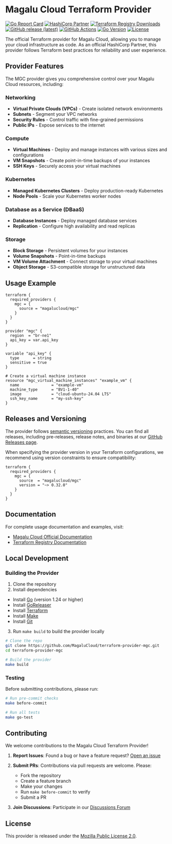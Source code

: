 # Magalu Cloud Terraform Provider

[![Go Report Card](https://goreportcard.com/badge/github.com/MagaluCloud/terraform-provider-mgc)](https://goreportcard.com/report/github.com/MagaluCloud/terraform-provider-mgc)
[![HashiCorp Partner](https://img.shields.io/badge/HashiCorp-Technology%20Partner-7B42BC)](https://registry.terraform.io/providers/MagaluCloud/mgc/latest)
[![Terraform Registry Downloads](https://img.shields.io/badge/dynamic/json?color=blue&label=downloads&query=%24.data.attributes.downloads&url=https%3A%2F%2Fregistry.terraform.io%2Fv2%2Fproviders%2Fmagalucloud%2Fmgc)](https://registry.terraform.io/providers/MagaluCloud/mgc/latest)
[![GitHub release (latest)](https://img.shields.io/github/v/release/MagaluCloud/terraform-provider-mgc)](https://github.com/MagaluCloud/terraform-provider-mgc/releases)
[![GitHub Actions](https://github.com/MagaluCloud/mgc-sdk-go/actions/workflows/github-code-scanning/codeql/badge.svg)](https://github.com/MagaluCloud/terraform-provider-mgc)
[![Go Version](https://img.shields.io/github/go-mod/go-version/MagaluCloud/terraform-provider-mgc)](https://github.com/MagaluCloud/terraform-provider-mgc)
[![License](https://img.shields.io/badge/License-MPL%202.0-brightgreen.svg)](https://opensource.org/licenses/MPL-2.0)

The official Terraform provider for Magalu Cloud, allowing you to manage your cloud infrastructure as code. As an official HashiCorp Partner, this provider follows Terraform best practices for reliability and user experience.

## Provider Features

The MGC provider gives you comprehensive control over your Magalu Cloud resources, including:

### Networking

- **Virtual Private Clouds (VPCs)** - Create isolated network environments
- **Subnets** - Segment your VPC networks
- **Security Rules** - Control traffic with fine-grained permissions
- **Public IPs** - Expose services to the internet

### Compute

- **Virtual Machines** - Deploy and manage instances with various sizes and configurations
- **VM Snapshots** - Create point-in-time backups of your instances
- **SSH Keys** - Securely access your virtual machines

### Kubernetes

- **Managed Kubernetes Clusters** - Deploy production-ready Kubernetes
- **Node Pools** - Scale your Kubernetes worker nodes

### Database as a Service (DBaaS)

- **Database Instances** - Deploy managed database services
- **Replication** - Configure high availability and read replicas

### Storage

- **Block Storage** - Persistent volumes for your instances
- **Volume Snapshots** - Point-in-time backups
- **VM Volume Attachment** - Connect storage to your virtual machines
- **Object Storage** - S3-compatible storage for unstructured data

## Usage Example

```hcl
terraform {
  required_providers {
    mgc = {
      source = "magalucloud/mgc"
    }
  }
}

provider "mgc" {
  region  = "br-ne1"
  api_key = var.api_key
}

variable "api_key" {
  type      = string
  sensitive = true
}

# Create a virtual machine instance
resource "mgc_virtual_machine_instances" "example_vm" {
  name              = "example-vm"
  machine_type      = "BV1-1-40"
  image             = "cloud-ubuntu-24.04 LTS"
  ssh_key_name      = "my-ssh-key"
}
```

## Releases and Versioning

The provider follows [semantic versioning](https://semver.org/) practices. You can find all releases, including pre-releases, release notes, and binaries at our [GitHub Releases page](https://github.com/MagaluCloud/terraform-provider-mgc/releases).

When specifying the provider version in your Terraform configurations, we recommend using version constraints to ensure compatibility:

```hcl
terraform {
  required_providers {
    mgc = {
      source  = "magalucloud/mgc"
      version = "~> 0.32.0"
    }
  }
}
```

## Documentation

For complete usage documentation and examples, visit:

- [Magalu Cloud Official Documentation](https://docs.magalu.cloud/docs/terraform/overview)
- [Terraform Registry Documentation](https://registry.terraform.io/providers/MagaluCloud/mgc/latest/docs)

## Local Development

### Building the Provider

1. Clone the repository
2. Install dependencies

- Install [Go](https://golang.org/dl/) (version 1.24 or higher)
- Install [GoReleaser](https://goreleaser.com/)
- Install [Terraform](https://www.terraform.io/downloads)
- Install [Make](https://www.gnu.org/software/make/)
- Install [Git](https://git-scm.com/downloads)

3. Run `make build` to build the provider locally

```bash
# Clone the repo
git clone https://github.com/MagaluCloud/terraform-provider-mgc.git
cd terraform-provider-mgc

# Build the provider
make build
```

### Testing

Before submitting contributions, please run:

```bash
# Run pre-commit checks
make before-commit

# Run all tests
make go-test
```

## Contributing

We welcome contributions to the Magalu Cloud Terraform Provider!

1. **Report Issues**: Found a bug or have a feature request? [Open an issue](https://github.com/MagaluCloud/terraform-provider-mgc/issues)

2. **Submit PRs**: Contributions via pull requests are welcome. Please:

   - Fork the repository
   - Create a feature branch
   - Make your changes
   - Run `make before-commit` to verify
   - Submit a PR

3. **Join Discussions**: Participate in our [Discussions Forum](https://github.com/MagaluCloud/terraform-provider-mgc/discussions)

## License

This provider is released under the [Mozilla Public License 2.0](LICENSE).
